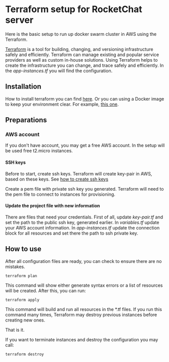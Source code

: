 # Terraform setup for RocketChat server

Here is the basic setup to run up docker swarm cluster in AWS using the Terraform.

[Terraform](https://www.terraform.io) is a tool for building, changing, and versioning infrastructure safely and efficiently. Terraform can manage existing and popular service providers as well as custom in-house solutions. Using Terraform helps to create the infrastructure you can change, and trace safely and efficiently. In the  *app-instances.tf* you will find the configuration.

## Installation
How to install terraform you can find [here](https://www.terraform.io/intro/getting-started/install.html). Or you can using a Docker image to keep your environment clear. For example, [this one](https://hub.docker.com/r/amontaigu/terraform/).

## Preparations
### AWS account

If you don't have account, you may get a free AWS account. In the setup will be used free t2.micro instances.

#### SSH keys
Before to start, create ssh keys. Terraform will create key-pair in AWS, based on these keys. See [how to create ssh keys](https://confluence.atlassian.com/bitbucketserver/creating-ssh-keys-776639788.html)

Create a pem file with private ssh key you generated. Terraform will need to the pem file to connect to instances for provisioning.

#### Update the project file with new information
There are files that need your credentials. First of all, update *key-pair.tf* and set the path to the public ssh key, generated earlier. In *variables.tf* update your AWS account information. In *app-instances.tf* update the connection block for all resources and set there the path to ssh private key.

## How to use
After all configuration files are ready, you can check to ensure there are no mistakes.

```
terraform plan
```

This command will show either generate syntax errors or a list of resources will be created. After this, you can run:

```
terraform apply
```

This command will build and run all resources in the *.tf files. If you run this command many times, Terraform may destroy previous instances before creating new ones.

That is it.

If you want to terminate instances and destroy the configuration you may call:

```
terraform destroy
```
